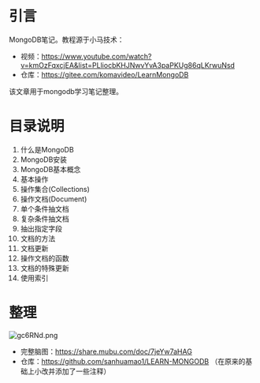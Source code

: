 
# 引言
MongoDB笔记。教程源于小马技术：
- 视频：https://www.youtube.com/watch?v=kmOzFqxcjEA&list=PLliocbKHJNwvYvA3paPKUg86qLKrwuNsd
- 仓库：https://gitee.com/komavideo/LearnMongoDB


该文章用于mongodb学习笔记整理。

# 目录说明
1. 什么是MongoDB
2. MongoDB安装
3. MongoDB基本概念
4. 基本操作
5. 操作集合(Collections)
6. 操作文档(Document)
7. 单个条件抽文档
8. 复杂条件抽文档
9. 抽出指定字段
10. 文档的方法
11. 文档更新
12. 操作文档的函数
13. 文档的特殊更新
14. 使用索引  


# 整理

![gc6RNd.png](https://z3.ax1x.com/2021/05/16/gc6RNd.png)

- 完整脑图：https://share.mubu.com/doc/7jeYw7aHAG
- 仓库：https://github.com/sanhuamao1/LEARN-MONGODB
（在原来的基础上小改并添加了一些注释）
